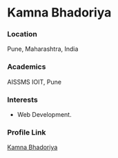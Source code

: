 # Kamna Bhadoriya

### Location

Pune, Maharashtra, India

### Academics

AISSMS IOIT, Pune

### Interests

- Web Development.

### Profile Link

[Kamna Bhadoriya](https://github.com/Kamna16)

